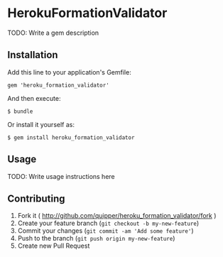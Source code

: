 # HerokuFormationValidator

TODO: Write a gem description

## Installation

Add this line to your application's Gemfile:

    gem 'heroku_formation_validator'

And then execute:

    $ bundle

Or install it yourself as:

    $ gem install heroku_formation_validator

## Usage

TODO: Write usage instructions here

## Contributing

1. Fork it ( http://github.com/quipper/heroku_formation_validator/fork )
2. Create your feature branch (`git checkout -b my-new-feature`)
3. Commit your changes (`git commit -am 'Add some feature'`)
4. Push to the branch (`git push origin my-new-feature`)
5. Create new Pull Request
